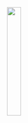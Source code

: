 <p align="center">
  <img src="https://64.media.tumblr.com/6756f25bb9d59e6f88266d65480de9bf/70d56ada20392a5f-19/s500x750/eece6f2f5ea24d50b39733ddaaeeb493e00ec2ea.gif" width=25%>
</p>

